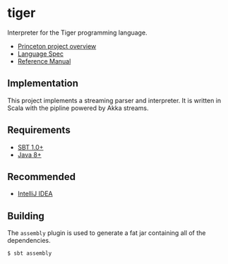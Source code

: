 # tiger

Interpreter for the Tiger programming language.

- [Princeton project overview](https://www.cs.princeton.edu/~appel/modern/java/project.html)
- [Language Spec](https://cs.nyu.edu/courses/fall13/CSCI-GA.2130-001/tiger-spec.pdf)
- [Reference Manual](https://www.lrde.epita.fr/~tiger/tiger.html#SEC_Contents)

## Implementation

This project implements a streaming parser and interpreter. It is written in Scala with the pipline powered by Akka streams.

## Requirements

- [SBT 1.0+](https://www.scala-sbt.org/)
- [Java 8+](https://www.java.com/en/download/)

## Recommended

- [IntelliJ IDEA](https://www.jetbrains.com/idea/)

## Building

The `assembly` plugin is used to generate a fat jar containing all of the dependencies.

```
$ sbt assembly
```
